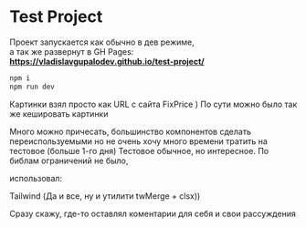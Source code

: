 # Test Project

Проект запускается как обычно в дев режиме,  
а так же развернут в GH Pages:  
**https://vladislavgupalodev.github.io/test-project/**

```bash
npm i  
npm run dev
```

Картинки взял просто как URL с сайта FixPrice )
По сути можно было так же кешировать картинки

Много можно причесать, большинство компонентов сделать переиспользуемыми
но не очень хочу много времени тратить на тестовое (больше 1-го дня)
Тестовое обычное, но интересное. По библам ограничений не было, 

использовал:

Tailwind (Да и все, ну и утилити twMerge + clsx))

Сразу скажу, где-то оставлял коментарии для себя и свои рассуждения
